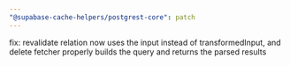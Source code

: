 ```yaml
---
"@supabase-cache-helpers/postgrest-core": patch
---
```


fix: revalidate relation now uses the input instead of transformedInput, and delete fetcher properly builds the query and returns the parsed results

